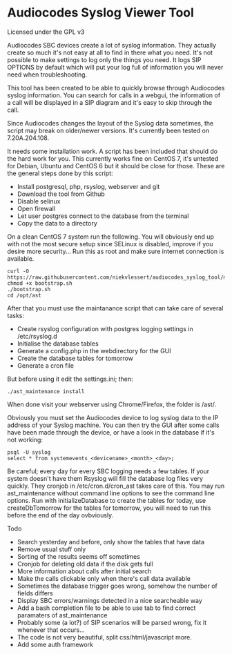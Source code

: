 # Audiocodes Syslog Viewer Tool

Licensed under the GPL v3

Audiocodes SBC devices create a lot of syslog information. They actually create so much it's not easy at all to find in there what you need. It's not possible to make settings to log only the things you need. It logs SIP OPTIONS by default which will put your log full of information you will never need when troubleshooting.

This tool has been created to be able to quickly browse through Audiocodes syslog information. You can search for calls in a webgui, the information of a call will be displayed in a SIP diagram and it's easy to skip through the call.

Since Audiocodes changes the layout of the Syslog data sometimes, the script may break on older/newer versions. It's currently been tested on 7.20A.204.108.

It needs some installation work. A script has been included that should do the hard work for you. This currently works fine on CentOS 7, it's untested for Debian, Ubuntu and CentOS 6 but it should be close for those. These are the general steps done by this script:

- Install postgresql, php, rsyslog, webserver and git 
- Download the tool from Github
- Disable selinux
- Open firewall
- Let user postgres connect to the database from the terminal
- Copy the data to a directory

On a clean CentOS 7 system run the following. You will obviously end up with not the most secure setup since SELinux is disabled, improve if you desire more security...
Run this as root and make sure internet connection is available.
```
curl -O https://raw.githubusercontent.com/niekvlessert/audiocodes_syslog_tool/master/bootstrap.sh
chmod +x bootstrap.sh
./bootstrap.sh
cd /opt/ast
```

After that you must use the maintanance script that can take care of several tasks:

- Create rsyslog configuration with postgres logging settings in /etc/rsyslog.d
- Initialise the database tables
- Generate a config.php in the webdirectory for the GUI
- Create the database tables for tomorrow
- Generate a cron file

But before using it edit the settings.ini; then:

```
./ast_maintenance install
```

When done visit your webserver using Chrome/Firefox, the folder is /ast/.

Obviously you must set the Audiocodes device to log syslog data to the IP address of your Syslog machine. You can then try the GUI after some calls have been made through the device, or have a look in the database if it's not working:

```
psql -U syslog
select * from systemevents_<devicename>_<month>_<day>;
```

Be careful; every day for every SBC logging needs a few tables. If your system doesn't have them Rsyslog will fill the database log files very quickly. They cronjob in /etc/cron.d/cron_ast takes care of this. You may run ast_maintenance without command line options to see the command line options. Run with initializeDatabase to create the tables for today, use createDbTomorrow for the tables for tomorrow, you will need to run this before the end of the day ovbviously.

Todo

- Search yesterday and before, only show the tables that have data
- Remove usual stuff only
- Sorting of the results seems off sometimes
- Cronjob for deleting old data if the disk gets full
- More information about calls after initial search
- Make the calls clickable only when there's call data available
- Sometimes the database trigger goes wrong, somehow the number of fields differs
- Display SBC errors/warnings detected in a nice searcheable way
- Add a bash completion file to be able to use tab to find correct paramaters of ast_maintenance
- Probably some (a lot?) of SIP scenarios will be parsed wrong, fix it whenever that occurs...
- The code is not very beautiful, split css/html/javascript more.
- Add some auth framework
